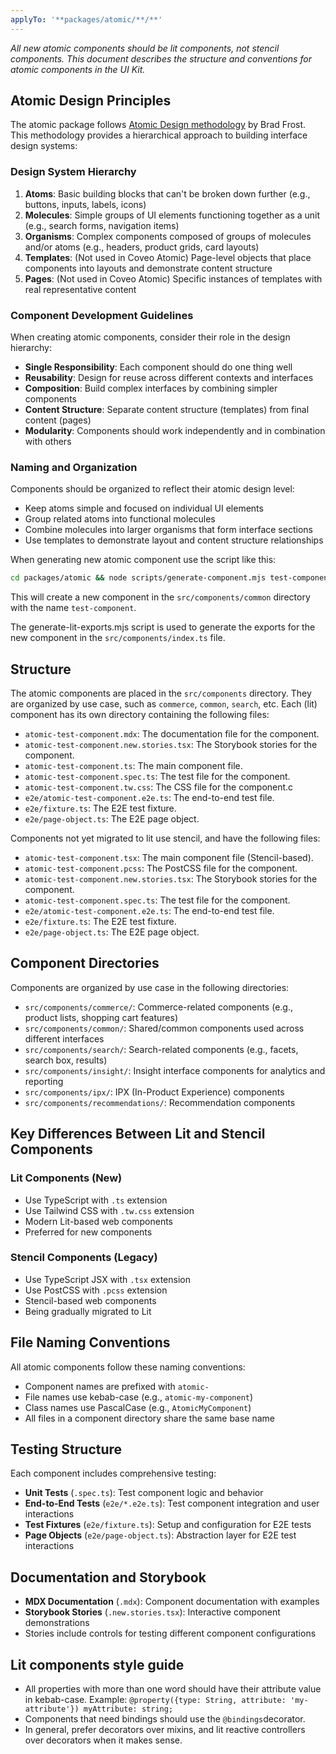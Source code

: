 ```yaml
---
applyTo: '**packages/atomic/**/**'
---
```


_All new atomic components should be lit components, not stencil components. This document describes the structure and conventions for atomic components in the UI Kit._

## Atomic Design Principles

The atomic package follows [Atomic Design methodology](https://atomicdesign.bradfrost.com/) by Brad Frost. This methodology provides a hierarchical approach to building interface design systems:

### Design System Hierarchy

1. **Atoms**: Basic building blocks that can't be broken down further (e.g., buttons, inputs, labels, icons)
2. **Molecules**: Simple groups of UI elements functioning together as a unit (e.g., search forms, navigation items)
3. **Organisms**: Complex components composed of groups of molecules and/or atoms (e.g., headers, product grids, card layouts)
4. **Templates**: (Not used in Coveo Atomic) Page-level objects that place components into layouts and demonstrate content structure
5. **Pages**: (Not used in Coveo Atomic) Specific instances of templates with real representative content

### Component Development Guidelines

When creating atomic components, consider their role in the design hierarchy:

- **Single Responsibility**: Each component should do one thing well
- **Reusability**: Design for reuse across different contexts and interfaces
- **Composition**: Build complex interfaces by combining simpler components
- **Content Structure**: Separate content structure (templates) from final content (pages)
- **Modularity**: Components should work independently and in combination with others

### Naming and Organization

Components should be organized to reflect their atomic design level:

- Keep atoms simple and focused on individual UI elements
- Group related atoms into functional molecules
- Combine molecules into larger organisms that form interface sections
- Use templates to demonstrate layout and content structure relationships

When generating new atomic component use the script like this:

```bash
cd packages/atomic && node scripts/generate-component.mjs test-component src/components/common
```

This will create a new component in the `src/components/common` directory with the name `test-component`.

The generate-lit-exports.mjs script is used to generate the exports for the new component in the `src/components/index.ts` file.

## Structure

The atomic components are placed in the `src/components` directory. They are organized by use case, such as `commerce`, `common`, `search`, etc. Each (lit) component has its own directory containing the following files:

- `atomic-test-component.mdx`: The documentation file for the component.
- `atomic-test-component.new.stories.tsx`: The Storybook stories for the component.
- `atomic-test-component.ts`: The main component file.
- `atomic-test-component.spec.ts`: The test file for the component.
- `atomic-test-component.tw.css`: The CSS file for the component.c
- `e2e/atomic-test-component.e2e.ts`: The end-to-end test file.
- `e2e/fixture.ts`: The E2E test fixture.
- `e2e/page-object.ts`: The E2E page object.

Components not yet migrated to lit use stencil, and have the following files:

- `atomic-test-component.tsx`: The main component file (Stencil-based).
- `atomic-test-component.pcss`: The PostCSS file for the component.
- `atomic-test-component.new.stories.tsx`: The Storybook stories for the component.
- `atomic-test-component.spec.ts`: The test file for the component.
- `e2e/atomic-test-component.e2e.ts`: The end-to-end test file.
- `e2e/fixture.ts`: The E2E test fixture.
- `e2e/page-object.ts`: The E2E page object.

## Component Directories

Components are organized by use case in the following directories:

- `src/components/commerce/`: Commerce-related components (e.g., product lists, shopping cart features)
- `src/components/common/`: Shared/common components used across different interfaces
- `src/components/search/`: Search-related components (e.g., facets, search box, results)
- `src/components/insight/`: Insight interface components for analytics and reporting
- `src/components/ipx/`: IPX (In-Product Experience) components
- `src/components/recommendations/`: Recommendation components

## Key Differences Between Lit and Stencil Components

### Lit Components (New)

- Use TypeScript with `.ts` extension
- Use Tailwind CSS with `.tw.css` extension
- Modern Lit-based web components
- Preferred for new components

### Stencil Components (Legacy)

- Use TypeScript JSX with `.tsx` extension
- Use PostCSS with `.pcss` extension
- Stencil-based web components
- Being gradually migrated to Lit

## File Naming Conventions

All atomic components follow these naming conventions:

- Component names are prefixed with `atomic-`
- File names use kebab-case (e.g., `atomic-my-component`)
- Class names use PascalCase (e.g., `AtomicMyComponent`)
- All files in a component directory share the same base name

## Testing Structure

Each component includes comprehensive testing:

- **Unit Tests** (`.spec.ts`): Test component logic and behavior
- **End-to-End Tests** (`e2e/*.e2e.ts`): Test component integration and user interactions
- **Test Fixtures** (`e2e/fixture.ts`): Setup and configuration for E2E tests
- **Page Objects** (`e2e/page-object.ts`): Abstraction layer for E2E test interactions

## Documentation and Storybook

- **MDX Documentation** (`.mdx`): Component documentation with examples
- **Storybook Stories** (`.new.stories.tsx`): Interactive component demonstrations
- Stories include controls for testing different component configurations

## Lit components style guide

- All properties with more than one word should have their attribute value in kebab-case. Example: `@property({type: String, attribute: 'my-attribute'}) myAttribute: string;`
- Components that need bindings should use the `@bindings`decorator.
- In general, prefer decorators over mixins, and lit reactive controllers over decorators when it makes sense.
